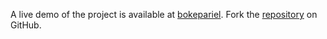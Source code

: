 A live demo of the project is available at [bokepariel](https://bokepariel.pages.dev/).
Fork the [repository](https://github.com/jojtoview) on GitHub.